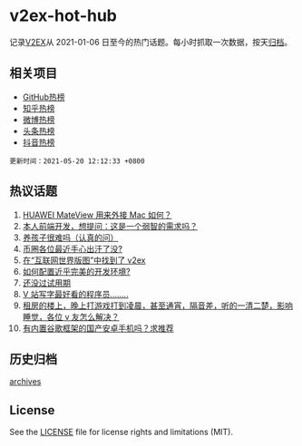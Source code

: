 # v2ex-hot-hub

 记录[V2EX](https://www.v2ex.com/)从 2021-01-06 日至今的热门话题。每小时抓取一次数据，按天[归档](archives)。
 
 ## 相关项目

- [GitHub热榜](https://github.com/snaildev/github-hot-hub)
- [知乎热榜](https://github.com/snaildev/zhihu-hot-hub)
- [微博热榜](https://github.com/snaildev/weibo-hot-hub)
- [头条热榜](https://github.com/snaildev/toutiao-hot-hub)
- [抖音热榜](https://github.com/snaildev/douyin-hot-hub)


 `更新时间：2021-05-20 12:12:33 +0800`

## 热议话题

1. [HUAWEI MateView 用来外接 Mac 如何？](https://www.v2ex.com/t/777946)
1. [本人前端开发，想提问：这是一个弱智的需求吗？](https://www.v2ex.com/t/777955)
1. [养孩子很难吗（认真的问）](https://www.v2ex.com/t/778012)
1. [币圈各位最近手心出汗了没?](https://www.v2ex.com/t/778035)
1. [在“互联网世界版图”中找到了 v2ex](https://www.v2ex.com/t/777889)
1. [如何配置近乎完美的开发环境?](https://www.v2ex.com/t/777966)
1. [还没过试用期](https://www.v2ex.com/t/777910)
1. [V 站写字最好看的程序员........](https://www.v2ex.com/t/777897)
1. [租房的楼上，晚上打游戏打到凌晨，甚至通宵，隔音差，听的一清二楚，影响睡觉，各位 v 友怎么解决？](https://www.v2ex.com/t/777923)
1. [有内置谷歌框架的国产安卓手机吗？求推荐](https://www.v2ex.com/t/777997)

## 历史归档

[archives](archives)

## License

See the [LICENSE](LICENSE) file for license rights and limitations (MIT).
